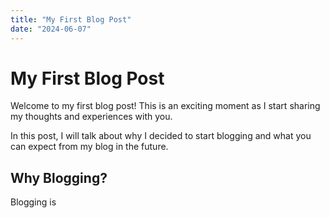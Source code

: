 ```yaml
---
title: "My First Blog Post"
date: "2024-06-07"
---
```


# My First Blog Post

Welcome to my first blog post! This is an exciting moment as I start sharing my thoughts and experiences with you.

In this post, I will talk about why I decided to start blogging and what you can expect from my blog in the future.

## Why Blogging?

Blogging is
